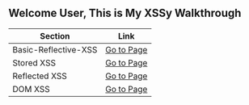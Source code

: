 ## Welcome User, This is My XSSy Walkthrough

| Section      | Link |
|-------------|------|
| Basic-Reflective-XSS  | [Go to Page](Basic-Reflective-XSS.md) |
| Stored XSS  | [Go to Page](link-to-stored-xss) |
| Reflected XSS | [Go to Page](link-to-reflected-xss) |
| DOM XSS     | [Go to Page](link-to-dom-xss) |






